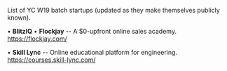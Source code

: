 List of YC W19 batch startups (updated as they make themselves publicly known).

• **BlitzIQ**
• **Flockjay** -- A $0-upfront online sales academy. https://flockjay.com/  <p />
• **Skill Lync** -- Online educational platform for engineering. https://courses.skill-lync.com/  <p />
